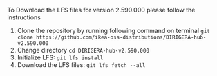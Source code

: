 To Download the LFS files for version 2.590.000 please follow the instructions

1. Clone the repository by running following command on terminal `git clone https://github.com/ikea-oss-distributions/DIRIGERA-hub-v2.590.000`
2. Change directory `cd DIRIGERA-hub-v2.590.000`
3. Initialize LFS: `git lfs install`
4. Download the LFS files: `git lfs fetch --all`
